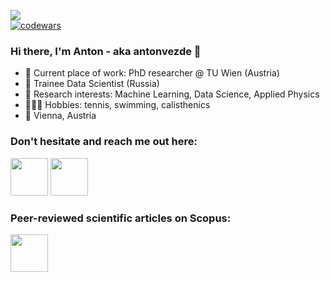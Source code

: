 ![](https://komarev.com/ghpvc/?username=antonvezde&color=blueviolet)  
[![codewars](https://www.codewars.com/users/antonvezde/badges/small)](https://www.codewars.com/users/antonvezde)
### Hi there, I'm Anton - aka antonvezde 👋                                       




- 🔭 Current place of work: PhD researcher @ TU Wien (Austria)
- 👾 Trainee Data Scientist (Russia)
- 🌱 Research interests: Machine Learning, Data Science, Applied Physics 
- 🏄🏼‍♂️ Hobbies: tennis, swimming, calisthenics
- 📍 Vienna, Austria
### Don't hesitate and reach me out here:

[<img src="https://user-images.githubusercontent.com/45709486/170781598-994c53d7-145b-45ab-b432-98909ebd8c8b.svg" width="60" height="60">](https://www.linkedin.com/in/antonsukhinets/)  [<img src="https://user-images.githubusercontent.com/45709486/170782849-7b9919fa-7416-465d-abf5-4ae2ea6e6866.jpeg" width="60" height="60">](https://t.me/antonvezde)


### Peer-reviewed scientific articles on Scopus:
[<img src="https://user-images.githubusercontent.com/45709486/170785099-e48da410-05e0-4e92-8b5e-fb6e7d97c076.png" width="60" height="60">](https://www.scopus.com/authid/detail.uri?authorId=57193614378)
